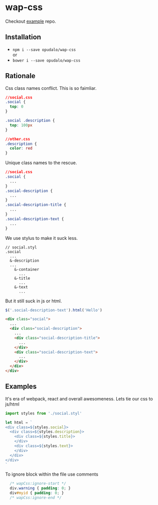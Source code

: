 # wap-css

Checkout [example](https://github.com/opudalo/wap-css-example) repo.

## Installation

- `npm i --save opudalo/wap-css`  
or  
- `bower i --save opudalo/wap-css`

## Rationale

Css class names conflict. This is so faimliar.  
```css
//social.css
.social {
  top: 0
}

.social .description {
  top: 100px
}

//other.css
.description {
  color: red  
}
```

Unique class names to the rescue.  
```css
//social.css
.social {
  ...
}
.social-description {
  ...
}
.social-description-title {
  ...
}
.social-description-text {
  ...
}
```

We use stylus to make it suck less.  
```stylus
// social.styl
.social
  ...
  &-description
  ...
    &-container
      ...
    &-title
      ...
    &-text
      ...
```

But it still suck in js or html.

```js
$('.social-description-text').html('Hello')
```

```html
<div class="social">
  ...
  <div class="social-description">
    ...
    <div class="social-description-title">
      ...
    </div>
    <div class="social-description-text">
      ...
    </div>
  </div>
</div>
```


## Examples

It's era of webpack, react and overall awesomeness. Lets tie our css to js/html

```js
import styles from './social.styl'

let html = `
<div class=${styles.social}>
  <div class=${styles.description}>
    <div class=${styles.title}>
    </div>
    <div class=${styles.text}>
    </div>
  </div>
</div>
`
```

To ignore block within the file use comments
```css
  /* wapCss:ignore-start */
  div.warning { padding: 0; }
  div#myid { padding: 0; }
  /* wapCss:ignore-end */
```
